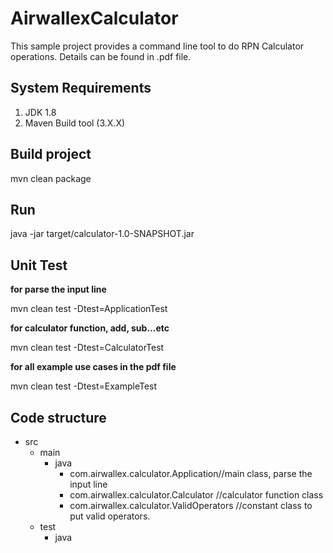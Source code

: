 # AirwallexCalculator
This sample project provides a command line tool to do RPN Calculator operations.
Details can be found in .pdf file.

## System Requirements
1. JDK 1.8
2. Maven Build tool (3.X.X)

## Build project
mvn clean package

## Run
java -jar target/calculator-1.0-SNAPSHOT.jar

## Unit Test
**for parse the input line**

mvn clean test -Dtest=ApplicationTest

**for calculator function, add, sub...etc**

mvn clean test -Dtest=CalculatorTest

**for all example use cases in the pdf file**

mvn clean test -Dtest=ExampleTest

## Code structure
- src
    - main
        - java
            - com.airwallex.calculator.Application//main class, parse the input line
            - com.airwallex.calculator.Calculator //calculator function class
            - com.airwallex.calculator.ValidOperators //constant class to put valid operators.
    - test
        - java
            

